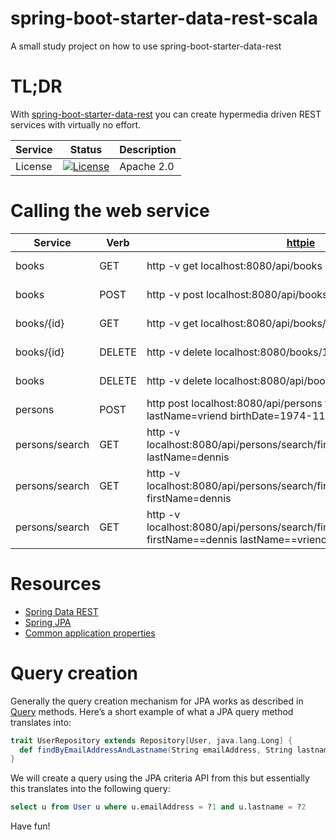 # spring-boot-starter-data-rest-scala
A small study project on how to use spring-boot-starter-data-rest

# TL;DR
With [spring-boot-starter-data-rest](http://docs.spring.io/spring-data/rest/docs/2.4.2.RELEASE/reference/html/) 
you can create hypermedia driven REST services with virtually no effort. 

Service | Status | Description
------- | ------ | -----------
License | [![License](http://img.shields.io/:license-Apache%202-red.svg)](http://www.apache.org/licenses/LICENSE-2.0.txt) | Apache 2.0

# Calling the web service
Service | Verb | [httpie](https://github.com/jkbrzt/httpie) | Description
--------|------|--------|-------------
books    | GET  | http -v get localhost:8080/api/books | Get a list of books
books    | POST | http -v post localhost:8080/api/books reader=foo isbn=bar id=0 | Create a book
books/{id} | GET | http -v get localhost:8080/api/books/1 | Get a book by id
books/{id}| DELETE | http -v delete localhost:8080/books/1 | Delete a book by id
books | DELETE | http -v delete localhost:8080/api/books | Delete all books
persons | POST | http post localhost:8080/api/persons firstName=dennis lastName=vriend birthDate=1974-11-01 married=false | Create a person
persons/search | GET | http -v localhost:8080/api/persons/search/findByLastNameIgnoreCase?lastName=dennis | search for persons 
persons/search | GET | http -v localhost:8080/api/persons/search/findByFirstNameIgnoreCase?firstName=dennis | search for persons
persons/search | GET | http -v localhost:8080/api/persons/search/findByFirstNameOrLastName firstName==dennis lastName==vriend | search for persons

# Resources
- [Spring Data REST](http://docs.spring.io/spring-data/rest/docs/2.4.2.RELEASE/reference/html/)
- [Spring JPA](http://docs.spring.io/spring-data/jpa/docs/1.9.2.RELEASE/reference/html/)
- [Common application properties](https://docs.spring.io/spring-boot/docs/current/reference/html/common-application-properties.html)

# Query creation
Generally the query creation mechanism for JPA works as described in [Query](http://docs.spring.io/spring-data/jpa/docs/1.9.2.RELEASE/reference/html/#repositories.query-methods) methods. 
Here’s a short example of what a JPA query method translates into:

```scala
trait UserRepository extends Repository[User, java.lang.Long] {
  def findByEmailAddressAndLastname(String emailAddress, String lastname): java.util.List[User]
}
```

We will create a query using the JPA criteria API from this but essentially this translates into the following query: 

```sql
select u from User u where u.emailAddress = ?1 and u.lastname = ?2
```

Have fun!